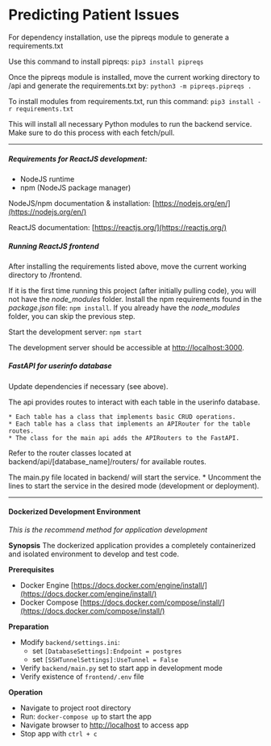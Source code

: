 # Predicting Patient Issues

For dependency installation, use the pipreqs module to generate a requirements.txt

Use this command to install pipreqs:
`pip3 install pipreqs`

Once the pipreqs module is installed, move the current working directory to /api and generate the requirements.txt by:
`python3 -m pipreqs.pipreqs .`

To install modules from requirements.txt, run this command:
`pip3 install -r requirements.txt`

This will install all necessary Python modules to run the backend service. Make sure to do this process with each fetch/pull.

---

##### Requirements for ReactJS development:

- NodeJS runtime
- npm (NodeJS package manager)

NodeJS/npm documentation & installation: [https://nodejs.org/en/](https://nodejs.org/en/)

ReactJS documentation: [https://reactjs.org/](https://reactjs.org/)

##### Running ReactJS frontend

After installing the requirements listed above, move the current working directory to /frontend.

If it is the first time running this project (after initially pulling code), you will not have the _node_modules_ folder. Install the npm requirements found in the _package.json_ file: `npm install`. If you already have the _node_modules_ folder, you can skip the previous step.

Start the development server: `npm start`

The development server should be accessible at [http://localhost:3000](http://localhost:3000).

##### FastAPI for userinfo database

Update dependencies if necessary (see above).

The api provides routes to interact with each table in the userinfo database.

    * Each table has a class that implements basic CRUD operations.
    * Each table has a class that implements an APIRouter for the table routes.
    * The class for the main api adds the APIRouters to the FastAPI.

Refer to the router classes located at backend/api/[database_name]/routers/ for available routes.

The main.py file located in backend/ will start the service.
    * Uncomment the lines to start the service in the desired mode (development or deployment).

---

#### Dockerized Development Environment

*This is the recommend method for application development*

**Synopsis**
The dockerized application provides a completely containerized and isolated environment to develop and test code.

**Prerequisites**
- Docker Engine [https://docs.docker.com/engine/install/](https://docs.docker.com/engine/install/)
- Docker Compose [https://docs.docker.com/compose/install/](https://docs.docker.com/compose/install/)

**Preparation**
- Modify `backend/settings.ini`:
    - set `[DatabaseSettings]:Endpoint = postgres`
    - set `[SSHTunnelSettings]:UseTunnel = False`
- Verify `backend/main.py` set to start app in development mode
- Verify existence of `frontend/.env` file

**Operation**
- Navigate to project root directory
- Run: `docker-compose up` to start the app
- Navigate browser to [http://localhost](http://localhost) to access app
- Stop app with `ctrl + c` 

